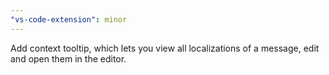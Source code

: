 ```yaml
---
"vs-code-extension": minor
---
```


Add context tooltip, which lets you view all localizations of a message, edit and open them in the editor.
